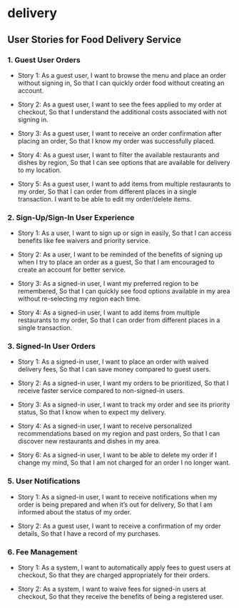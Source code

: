 # delivery

## User Stories for Food Delivery Service

### 1. Guest User Orders
- Story 1:
As a guest user,
I want to browse the menu and place an order without signing in,
So that I can quickly order food without creating an account.

- Story 2:
As a guest user,
I want to see the fees applied to my order at checkout,
So that I understand the additional costs associated with not signing in.

- Story 3:
As a guest user,
I want to receive an order confirmation after placing an order,
So that I know my order was successfully placed.

- Story 4:
As a guest user,
I want to filter the available restaurants and dishes by region,
So that I can see options that are available for delivery to my location.

- Story 5:
As a guest user,
I want to add items from multiple restaurants to my order,
So that I can order from different places in a single transaction.
I want to be able to edit my order/delete items.

### 2. Sign-Up/Sign-In User Experience
- Story 1:
As a user,
I want to sign up or sign in easily,
So that I can access benefits like fee waivers and priority service.

- Story 2:
As a user,
I want to be reminded of the benefits of signing up when I try to place an order as a guest,
So that I am encouraged to create an account for better service.

- Story 3:
As a signed-in user,
I want my preferred region to be remembered,
So that I can quickly see food options available in my area without re-selecting my region each time.

- Story 4:
As a signed-in user,
I want to add items from multiple restaurants to my order,
So that I can order from different places in a single transaction.

### 3. Signed-In User Orders
- Story 1:
As a signed-in user,
I want to place an order with waived delivery fees,
So that I can save money compared to guest users.

- Story 2:
As a signed-in user,
I want my orders to be prioritized,
So that I receive faster service compared to non-signed-in users.

- Story 3:
As a signed-in user,
I want to track my order and see its priority status,
So that I know when to expect my delivery.

- Story 4:
As a signed-in user,
I want to receive personalized recommendations based on my region and past orders,
So that I can discover new restaurants and dishes in my area.

- Story 6:
As a signed-in user,
I want to be able to delete my order if I change my mind,
So that I am not charged for an order I no longer want.

### 5. User Notifications
- Story 1:
As a signed-in user,
I want to receive notifications when my order is being prepared and when it’s out for delivery,
So that I am informed about the status of my order.

- Story 2:
As a guest user,
I want to receive a confirmation of my order details,
So that I have a record of my purchases.

### 6. Fee Management
- Story 1:
As a system,
I want to automatically apply fees to guest users at checkout,
So that they are charged appropriately for their orders.

- Story 2:
As a system,
I want to waive fees for signed-in users at checkout,
So that they receive the benefits of being a registered user.

